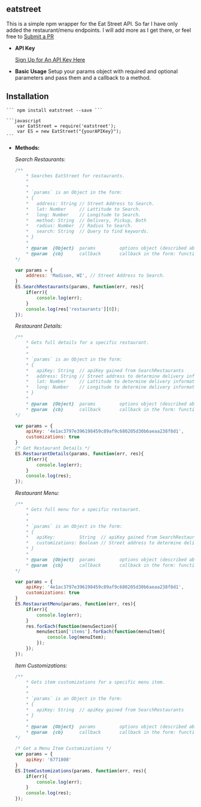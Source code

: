 **eatstreet**
----
  This is a simple npm wrapper for the Eat Street API. So far I have only added the restaurant/menu endpoints.
  I will add more as I get there, or feel free to [Submit a PR](https://github.com/austinaryain/eatstreet/pull/new/master)

* **API Key**

  [Sign Up for An API Key Here](https://developers.eatstreet.com)


* **Basic Usage**
    Setup your params object with required and optional parameters and pass them and a callback to a method.
    
## Installation
    ``` npm install eatstreet --save ```

    ```javascript
        var EatStreet = require('eatstreet');
        var ES = new EatStreet("{yourAPIKey}");
    ```


* **Methods:**
    
  *Search Restaurants:*  

    ```javascript
    /**
        * Searches EatStreet for restaurants.
        *
        *
        * `params` is an Object in the form:
        * {
        *   address: String // Street Address to Search.
        *   lat: Number     // Lattitude to Search.
        *   long: Number    // Longitude to Search.
        *   method: String  // Delivery, Pickup, Both
        *   radius: Number  // Radius to Search.
        *   search: String  // Query to find keywords.
        * }
        *
        * @param  {Object}  params         options object (described above).
        * @param  {cb}      callback       callback in the form: function (err, response)
    */

    var params = {
        address: 'Madison, WI', // Street Address to Search.
    }
    ES.SearchRestaurants(params, function(err, res){
        if(err){
            console.log(err);
        }
        console.log(res['restaurants'][0]);
    });
    ```

    *Restaurant Details:*  

    ```javascript
    /**
        * Gets full details for a specific restaurant.
        *
        *
        * `params` is an Object in the form:
        * {
        *   apiKey: String  // apiKey gained from SearchRestaurants
        *   address: String // Street address to determine delivery information.
        *   lat: Number     // Lattitude to determine delivery information.
        *   long: Number    // Longitude to determine delivery information.
        * }
        *
        * @param  {Object}  params         options object (described above).
        * @param  {cb}      callback       callback in the form: function (err, response)
    */

    var params = {
        apiKey: '4e1ac3797e396198459c89af9c680205d30b6aeaa238f8d1',
        customizations: true
    }
    /* Get Restaurant Details */
    ES.RestaurantDetails(params, function(err, res){
        if(err){
            console.log(err);
        }
        console.log(res);
    });
    ```

    *Restaurant Menu:*  

    ```javascript
    /**
        * Gets full menu for a specific restaurant.
        *
        *
        * `params` is an Object in the form:
        * {
        *   apiKey:         String  // apiKey gained from SearchRestaurants
        *   customizations: Boolean // Street address to determine delivery information.
        * }
        *
        * @param  {Object}  params         options object (described above).
        * @param  {cb}      callback       callback in the form: function (err, response)
    */

    var params = {
        apiKey: '4e1ac3797e396198459c89af9c680205d30b6aeaa238f8d1',
        customizations: true
    }
    ES.RestaurantMenu(params, function(err, res){
        if(err){
            console.log(err);
        }
        res.forEach(function(menuSection){
            menuSection['items'].forEach(function(menuItem){
                console.log(menuItem);
            });
        });
    });
    ```

    *Item Customizations:*  

    ```javascript
    /**
        * Gets item customizations for a specific menu item.
        *
        *
        * `params` is an Object in the form:
        * {
        *   apiKey: String  // apiKey gained from SearchRestaurants
        * }
        *
        * @param  {Object}  params         options object (described above).
        * @param  {cb}      callback       callback in the form: function (err, response)
    */

    /* Get a Menu Item Customizations */
    var params = {
        apiKey: '6771808'
    }
    ES.ItemCustomizations(params, function(err, res){
        if(err){
            console.log(err);
        }
        console.log(res);
    });
    ```
  

